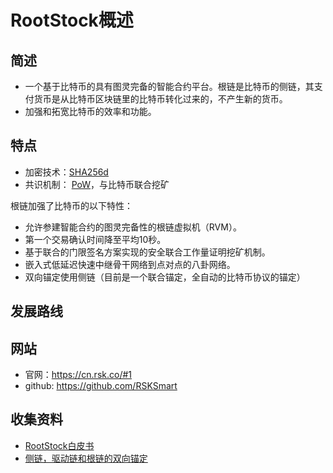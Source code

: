 # RootStock概述

## 简述

- 一个基于比特币的具有图灵完备的智能合约平台。根链是比特币的侧链，其支付货币是从比特币区块链里的比特币转化过来的，不产生新的货币。
- 加强和拓宽比特币的效率和功能。

## 特点

- 加密技术：[SHA256d](../../核心技术/加密技术/散列算法-SHA系列.md)
- 共识机制： [PoW](../../核心技术/共识算法/共识算法-POW.md)，与比特币联合挖矿

根链加强了比特币的以下特性：

- 允许参建智能合约的图灵完备性的根链虚拟机（RVM）。
- 第一个交易确认时间降至平均10秒。
- 基于联合的门限签名方案实现的安全联合工作量证明挖矿机制。
- 嵌入式低延迟快速中继骨干网络到点对点的八卦网络。
- 双向锚定使用侧链（目前是一个联合锚定，全自动的比特币协议的锚定）

## 发展路线

## 网站

- 官网：<https://cn.rsk.co/#1>
- github: <https://github.com/RSKSmart>

## 收集资料

- [RootStock白皮书](RootStock白皮书.md)
- [侧链，驱动链和根链的双向锚定](侧链，驱动链和根链的双向锚定设计.md)
